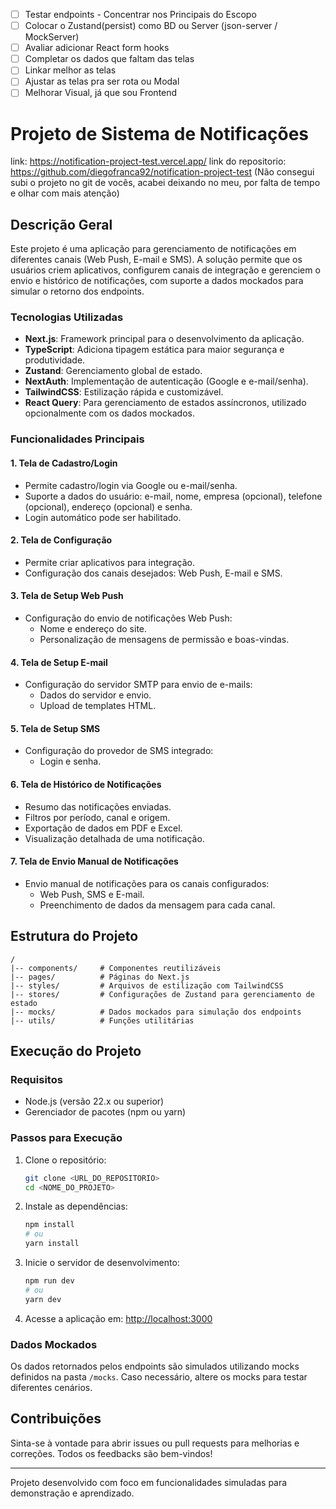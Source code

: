 <!-- TODO -->

- [ ] Testar endpoints - Concentrar nos Principais do Escopo
- [ ] Colocar o Zustand(persist) como BD ou Server (json-server / MockServer)
- [ ] Avaliar adicionar React form hooks
- [ ] Completar os dados que faltam das telas
- [ ] Linkar melhor as telas
- [ ] Ajustar as telas pra ser rota ou Modal
- [ ] Melhorar Visual, já que sou Frontend

# Projeto de Sistema de Notificações

link: https://notification-project-test.vercel.app/
link do repositorio: https://github.com/diegofranca92/notification-project-test (Não consegui subi o projeto no git de vocês, acabei deixando no meu, por falta de tempo e olhar com mais atenção)

## Descrição Geral

Este projeto é uma aplicação para gerenciamento de notificações em diferentes canais (Web Push, E-mail e SMS). A solução permite que os usuários criem aplicativos, configurem canais de integração e gerenciem o envio e histórico de notificações, com suporte a dados mockados para simular o retorno dos endpoints.

### Tecnologias Utilizadas

- **Next.js**: Framework principal para o desenvolvimento da aplicação.
- **TypeScript**: Adiciona tipagem estática para maior segurança e produtividade.
- **Zustand**: Gerenciamento global de estado.
- **NextAuth**: Implementação de autenticação (Google e e-mail/senha).
- **TailwindCSS**: Estilização rápida e customizável.
- **React Query**: Para gerenciamento de estados assíncronos, utilizado opcionalmente com os dados mockados.

### Funcionalidades Principais

#### 1. Tela de Cadastro/Login

- Permite cadastro/login via Google ou e-mail/senha.
- Suporte a dados do usuário: e-mail, nome, empresa (opcional), telefone (opcional), endereço (opcional) e senha.
- Login automático pode ser habilitado.

#### 2. Tela de Configuração

- Permite criar aplicativos para integração.
- Configuração dos canais desejados: Web Push, E-mail e SMS.

#### 3. Tela de Setup Web Push

- Configuração do envio de notificações Web Push:
  - Nome e endereço do site.
  - Personalização de mensagens de permissão e boas-vindas.

#### 4. Tela de Setup E-mail

- Configuração do servidor SMTP para envio de e-mails:
  - Dados do servidor e envio.
  - Upload de templates HTML.

#### 5. Tela de Setup SMS

- Configuração do provedor de SMS integrado:
  - Login e senha.

#### 6. Tela de Histórico de Notificações

- Resumo das notificações enviadas.
- Filtros por período, canal e origem.
- Exportação de dados em PDF e Excel.
- Visualização detalhada de uma notificação.

#### 7. Tela de Envio Manual de Notificações

- Envio manual de notificações para os canais configurados:
  - Web Push, SMS e E-mail.
  - Preenchimento de dados da mensagem para cada canal.

## Estrutura do Projeto

```
/
|-- components/     # Componentes reutilizáveis
|-- pages/          # Páginas do Next.js
|-- styles/         # Arquivos de estilização com TailwindCSS
|-- stores/         # Configurações de Zustand para gerenciamento de estado
|-- mocks/          # Dados mockados para simulação dos endpoints
|-- utils/          # Funções utilitárias
```

## Execução do Projeto

### Requisitos

- Node.js (versão 22.x ou superior)
- Gerenciador de pacotes (npm ou yarn)

### Passos para Execução

1. Clone o repositório:

   ```bash
   git clone <URL_DO_REPOSITORIO>
   cd <NOME_DO_PROJETO>
   ```

2. Instale as dependências:

   ```bash
   npm install
   # ou
   yarn install
   ```

3. Inicie o servidor de desenvolvimento:

   ```bash
   npm run dev
   # ou
   yarn dev
   ```

4. Acesse a aplicação em: [http://localhost:3000](http://localhost:3000)

### Dados Mockados

Os dados retornados pelos endpoints são simulados utilizando mocks definidos na pasta `/mocks`. Caso necessário, altere os mocks para testar diferentes cenários.

## Contribuições

Sinta-se à vontade para abrir issues ou pull requests para melhorias e correções. Todos os feedbacks são bem-vindos!

---

Projeto desenvolvido com foco em funcionalidades simuladas para demonstração e aprendizado.
